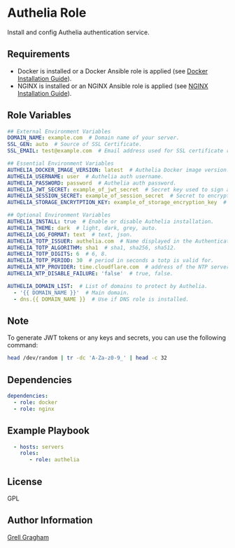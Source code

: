 Authelia Role
=========

Install and config Authelia authentication service.

Requirements
------------

- Docker is installed or a Docker Ansible role is applied (see [Docker Installation Guide](https://docs.docker.com/engine/install/)).
- NGINX is installed or an NGINX Ansible role is applied (see [NGINX Installation Guide](https://nginx.org/en/docs/install.html)).

Role Variables
--------------

```yml
## External Environment Variables
DOMAIN_NAME: example.com  # Domain name of your server.
SSL_GEN: auto  # Source of SSL Certificate.
SSL_EMAIL: test@example.com  # Email address used for SSL certificate registration or renewal notifications.

## Essential Environment Variables
AUTHELIA_DOCKER_IMAGE_VERSION: latest  # Authelia Docker image version.
AUTHELIA_USERNAME: user  # Authelia auth username.
AUTHELIA_PASSWORD: password  # Authelia auth password.
AUTHELIA_JWT_SECRET: example_of_jwt_secret  # Secret key used to sign and verify the JWT.
AUTHELIA_SESSION_SECRET: example_of_session_secret  # Secret to encrypt the session data.
AUTHELIA_STORAGE_ENCRYTPTION_KEY: example_of_storage_encryption_key  # Ecryption key used to encrypt data in db.

## Optional Environment Variables
AUTHELIA_INSTALL: true  # Enable or disable Authelia installation.
AUTHELIA_THEME: dark  # light, dark, grey, auto.
AUTHELIA_LOG_FORMAT: text  # text, json.
AUTHELIA_TOTP_ISSUER: authelia.com  # Name displayed in the Authenticator application.
AUTHELIA_TOTP_ALGORITHM: sha1  # sha1, sha256, sha512.
AUTHELIA_TOTP_DIGITS: 6  # 6, 8.
AUTHELIA_TOTP_PERIOD: 30  # period in seconds a totp is valid for.
AUTHELIA_NTP_PROVIDER: time.cloudflare.com  # address of the NTP server.
AUTHELIA_NTP_DISABLE_FAILURE: 'false'  # true, false.

AUTHELIA_DOMAIN_LIST:  # List of domains to protect by Authelia.
  - '{{ DOMAIN_NAME }}'  # Main domain.
  - dns.{{ DOMAIN_NAME }}  # Use if DNS role is installed.
```

Note
----
To generate JWT tokens or any keys and secrets, you can use the following command:

```bash
head /dev/random | tr -dc 'A-Za-z0-9_' | head -c 32
```

Dependencies
------------

```yml
dependencies:
  - role: docker
  - role: nginx
```

Example Playbook
----------------

```yml
  - hosts: servers
    roles:
       - role: authelia
```

License
-------

GPL

Author Information
------------------

[Grell Gragham](https://github.com/ggragham)
